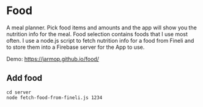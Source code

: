 # Food
A meal planner. Pick food items and amounts and the app will show you the nutrition info for the meal. Food selection contains foods that I use most often. I use a node.js script to fetch nutrition info for a food from Fineli and to store them into a Firebase server for the App to use.

Demo: https://jarmop.github.io/food/

## Add food
```
cd server
node fetch-food-from-fineli.js 1234
```
